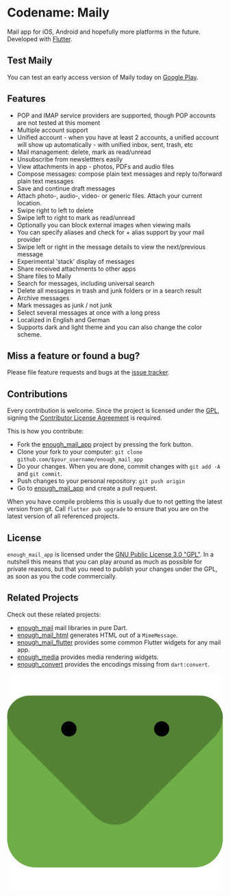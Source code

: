 # Codename: Maily
Mail app for iOS, Android and hopefully more platforms in the future. Developed with [Flutter](https://flutter.dev).

## Test Maily
You can test an early access version of Maily today on [Google Play](https://play.google.com/store/apps/details?id=de.enough.enough_mail_app).

## Features
* POP and IMAP service providers are supported, though  POP accounts are not tested at this moment
* Multiple account support
* Unified account - when you have at least 2 accounts, a unified account will show up automatically - with unified inbox, sent, trash, etc
* Mail management: delete, mark as read/unread
* Unsubscribe from newslettters easily
* View attachments in app - photos, PDFs and audio files 
* Compose messages: compose plain text messages and reply to/forward plain text messages
* Save and continue draft messages
* Attach photo-, audio-, video- or generic files. Attach your current location.
* Swipe right to left to delete
* Swipe left to right to mark as read/unread
* Optionally you can block external images when viewing mails
* You can specify aliases and check for + alias support by your mail provider
* Swipe left or right in the message details to view the next/previous message
* Experimental 'stack' display of messages
* Share received attachments to other apps
* Share files to Maily
* Search for messages, including universal search
* Delete all messages in trash and junk folders or in a search result
* Archive messages
* Mark messages as junk / not junk
* Select several messages at once with a long press
* Localized in English and German
* Supports dark and light theme and you can also change the color scheme.

## Miss a feature or found a bug?

Please file feature requests and bugs at the [issue tracker](https://github.com/Enough-Software/enough_mail_app/issues).


## Contributions
Every contribution is welcome. Since the project is licensed under the [GPL](LICENSE), signing the [Contributor License Agreement](CLA.md) is required.  

This is how you contribute:

* Fork the [enough_mail_app](https://github.com/enough-software/enough_mail_app/) project by pressing the fork button.
* Clone your fork to your computer: `git clone github.com/$your_username/enough_mail_app`
* Do your changes. When you are done, commit changes with `git add -A` and `git commit`.
* Push changes to your personal repository: `git push origin`
* Go to [enough_mail_app](https://github.com/enough-software/enough_mail_app/) and create a pull request.

When you have compile problems this is usually due to not getting the latest version from git. Call `flutter pub upgrade` to ensure that you are on the latest version of all referenced projects.

## License
`enough_mail_app` is licensed under the [GNU Public License 3.0 "GPL"](LICENSE). In a nutshell this means that you can play around as much as possible for private reasons, but that you need to publish your changes under the GPL, as soon as you the code commercially.

## Related Projects
Check out these related projects:
* [enough_mail](https://github.com/Enough-Software/enough_mail) mail libraries in pure Dart.
* [enough_mail_html](https://github.com/Enough-Software/enough_mail_html) generates HTML out of a `MimeMessage`.
* [enough_mail_flutter](https://github.com/Enough-Software/enough_mail_flutter) provides some common Flutter widgets for any mail app.
* [enough_media](https://github.com/Enough-Software/enough_media) provides media rendering widgets.  
* [enough_convert](https://github.com/Enough-Software/enough_convert) provides the encodings missing from `dart:convert`.  


![Maily Logo](/maily.png)

